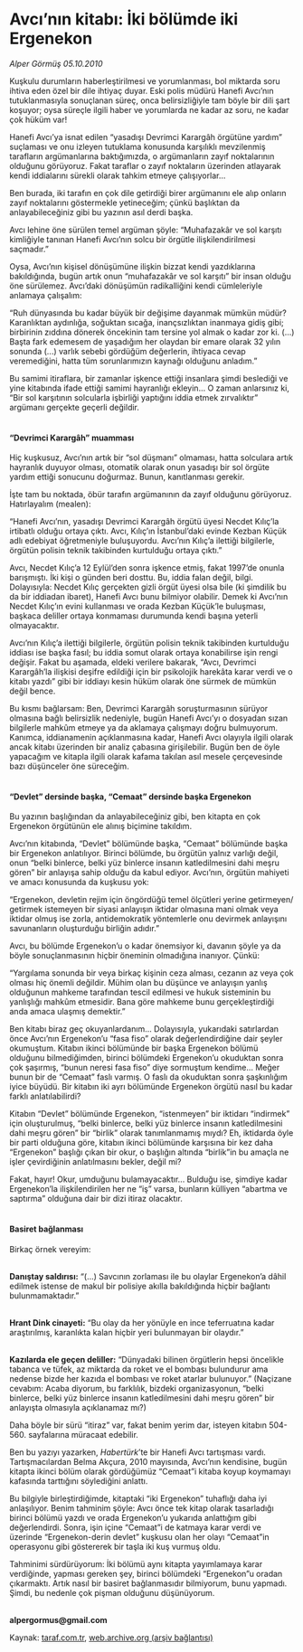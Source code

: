 # Avcı’nın kitabı: İki bölümde iki Ergenekon

*Alper Görmüş 05.10.2010*

<div class="yazi"><p>Kuşkulu durumların haberleştirilmesi ve yorumlanması, bol miktarda soru ihtiva eden özel bir dile ihtiyaç duyar. Eski polis müdürü Hanefi Avcı’nın tutuklanmasıyla sonuçlanan süreç, onca belirsizliğiyle tam böyle bir dili şart koşuyor; oysa süreçle ilgili haber ve yorumlarda ne kadar az soru, ne kadar çok hüküm var!</p>
<p>Hanefi Avcı’ya isnat edilen “yasadışı Devrimci Karargâh örgütüne yardım” suçlaması ve onu izleyen tutuklama konusunda karşılıklı mevzilenmiş tarafların argümanlarına baktığımızda, o argümanların zayıf noktalarının olduğunu görüyoruz. Fakat taraflar o zayıf noktaların üzerinden atlayarak kendi iddialarını sürekli olarak tahkim etmeye çalışıyorlar...</p>
<p>Ben burada, iki tarafın en çok dile getirdiği birer argümanını ele alıp onların zayıf noktalarını göstermekle yetineceğim; çünkü başlıktan da anlayabileceğiniz gibi bu yazının asıl derdi başka. </p>
<p>Avcı lehine öne sürülen temel argüman şöyle: “Muhafazakâr ve sol karşıtı kimliğiyle tanınan Hanefi Avcı’nın solcu bir örgütle ilişkilendirilmesi saçmadır.”</p>
<p>Oysa, Avcı’nın kişisel dönüşümüne ilişkin bizzat kendi yazdıklarına bakıldığında, bugün artık onun “muhafazakâr ve sol karşıtı” bir insan olduğu öne sürülemez. Avcı’daki dönüşümün radikalliğini kendi cümleleriyle anlamaya çalışalım:</p>
<p>“Ruh dünyasında bu kadar büyük bir değişime dayanmak mümkün müdür? Karanlıktan aydınlığa, soğuktan sıcağa, inançsızlıktan inanmaya gidiş gibi; birbirinin zıddına dönerek öncekinin tam tersine yol almak o kadar zor ki. (...) Başta fark edemesem de yaşadığım her olaydan bir emare olarak 32 yılın sonunda (...) varlık sebebi gördüğüm değerlerin, ihtiyaca cevap veremediğini, hatta tüm sorunlarımızın kaynağı olduğunu anladım.”</p>
<p>Bu samimi itiraflara, bir zamanlar işkence ettiği insanlara şimdi beslediği ve yine kitabında ifade ettiği samimi hayranlığı ekleyin... O zaman anlarsınız ki, “Bir sol karşıtının solcularla işbirliği yaptığını iddia etmek zırvalıktır” argümanı gerçekte geçerli değildir.</p>
<h4><br/>“Devrimci Karargâh” muamması</h4>
<p>Hiç kuşkusuz, Avcı’nın artık bir “sol düşmanı” olmaması, hatta solculara artık hayranlık duyuyor olması, otomatik olarak onun yasadışı bir sol örgüte yardım ettiği sonucunu doğurmaz. Bunun, kanıtlanması gerekir. </p>
<p>İşte tam bu noktada, öbür tarafın argümanının da zayıf olduğunu görüyoruz. Hatırlayalım (mealen):</p>
<p>“Hanefi Avcı’nın, yasadışı Devrimci Karargâh örgütü üyesi Necdet Kılıç’la irtibatlı olduğu ortaya çıktı. Avcı, Kılıç’ın İstanbul’daki evinde Kezban Küçük adlı edebiyat öğretmeniyle buluşuyordu. Avcı’nın Kılıç’a ilettiği bilgilerle, örgütün polisin teknik takibinden kurtulduğu ortaya çıktı.”</p>
<p>Avcı, Necdet Kılıç’a 12 Eylül’den sonra işkence etmiş, fakat 1997’de onunla barışmıştı. İki kişi o günden beri dosttu. Bu, iddia falan değil, bilgi. Dolayısıyla: Necdet Kılıç gerçekten gizli örgüt üyesi olsa bile (ki şimdilik bu da bir iddiadan ibaret), Hanefi Avcı bunu bilmiyor olabilir. Demek ki Avcı’nın Necdet Kılıç’ın evini kullanması ve orada Kezban Küçük’le buluşması, başkaca deliller ortaya konmaması durumunda kendi başına yeterli olmayacaktır.</p>
<p>Avcı’nın Kılıç’a ilettiği bilgilerle, örgütün polisin teknik takibinden kurtulduğu iddiası ise başka fasıl; bu iddia somut olarak ortaya konabilirse işin rengi değişir. Fakat bu aşamada, eldeki verilere bakarak, “Avcı, Devrimci Karargâh’la ilişkisi deşifre edildiği için bir psikolojik harekâta karar verdi ve o kitabı yazdı” gibi bir iddiayı kesin hüküm olarak öne sürmek de mümkün değil bence.</p>
<p>Bu kısmı bağlarsam: Ben, Devrimci Karargâh soruşturmasının sürüyor olmasına bağlı belirsizlik nedeniyle, bugün Hanefi Avcı’yı o dosyadan sızan bilgilerle mahkûm etmeye ya da aklamaya çalışmayı doğru bulmuyorum. Kanımca, iddianamenin açıklanmasına kadar, Hanefi Avcı olayıyla ilgili olarak ancak kitabı üzerinden bir analiz çabasına girişilebilir. Bugün ben de öyle yapacağım ve kitapla ilgili olarak kafama takılan asıl mesele çerçevesinde bazı düşünceler öne süreceğim.</p>
<h4><br/>“Devlet” dersinde başka, “Cemaat” dersinde başka Ergenekon</h4>
<p>Bu yazının başlığından da anlayabileceğiniz gibi, ben kitapta en çok Ergenekon örgütünün ele alınış biçimine takıldım. </p>
<p>Avcı’nın kitabında, “Devlet” bölümünde başka, “Cemaat” bölümünde başka bir Ergenekon anlatılıyor. Birinci bölümde, bu örgütün yalnız varlığı değil, onun “belki binlerce, belki yüz binlerce insanın katledilmesini dahi meşru gören” bir anlayışa sahip olduğu da kabul ediyor. Avcı’nın, örgütün mahiyeti ve amacı konusunda da kuşkusu yok:</p>
<p>“Ergenekon, devletin rejim için öngördüğü temel ölçütleri yerine getirmeyen/ getirmek istemeyen bir siyasi anlayışın iktidar olmasına mani olmak veya iktidar olmuş ise zorla, antidemokratik yöntemlerle onu devirmek anlayışını savunanların oluşturduğu birliğin adıdır.” </p>
<p>Avcı, bu bölümde Ergenekon’u o kadar önemsiyor ki, davanın şöyle ya da böyle sonuçlanmasının hiçbir öneminin olmadığına inanıyor. Çünkü:</p>
<p>“Yargılama sonunda bir veya birkaç kişinin ceza alması, cezanın az veya çok olması hiç önemli değildir. Mühim olan bu düşünce ve anlayışın yanlış olduğunun mahkeme tarafından tescil edilmesi ve hukuk sisteminin bu yanlışlığı mahkûm etmesidir. Bana göre mahkeme bunu gerçekleştirdiği anda amaca ulaşmış demektir.”</p>
<p>Ben kitabı biraz geç okuyanlardanım... Dolayısıyla, yukarıdaki satırlardan önce Avcı’nın Ergenekon’u “fasa fiso” olarak değerlendirdiğine dair şeyler okumuştum. Kitabın ikinci bölümünde bir başka Ergenekon bölümü olduğunu bilmediğimden, birinci bölümdeki Ergenekon’u okuduktan sonra çok şaşırmış, “bunun neresi fasa fiso” diye sormuştum kendime... Meğer bunun bir de “Cemaat” faslı varmış. O faslı da okuduktan sonra şaşkınlığım iyice büyüdü. Bir kitabın iki ayrı bölümünde Ergenekon örgütü nasıl bu kadar farklı anlatılabilirdi?</p>
<p>Kitabın “Devlet” bölümünde Ergenekon, “istenmeyen” bir iktidarı “indirmek” için oluşturulmuş, “belki binlerce, belki yüz binlerce insanın katledilmesini dahi meşru gören” bir “birlik” olarak tanımlanmamış mıydı? Eh, iktidarda öyle bir parti olduğuna göre, kitabın ikinci bölümünde karşısına bir kez daha “Ergenekon” başlığı çıkan bir okur, o başlığın altında “birlik”in bu amaçla ne işler çevirdiğinin anlatılmasını bekler, değil mi?</p>
<p>Fakat, hayır! Okur, umduğunu bulamayacaktır... Bulduğu ise, şimdiye kadar Ergenekon’la ilişkilendirilen her ne “iş” varsa, bunların külliyen “abartma ve saptırma” olduğuna dair bir dizi itiraz olacaktır.</p>
<h4><br/>Basiret bağlanması</h4>
<p>Birkaç örnek vereyim:</p>
<p><b><br/>Danıştay saldırısı:</b> “(...) Savcının zorlaması ile bu olaylar Ergenekon’a dâhil edilmek istense de makul bir polisiye akılla bakıldığında hiçbir bağlantı bulunmamaktadır.”</p>
<p><b><br/>Hrant Dink cinayeti:</b> “Bu olay da her yönüyle en ince teferruatına kadar araştırılmış, karanlıkta kalan hiçbir yeri bulunmayan bir olaydır.”</p>
<p><b><br/>Kazılarda ele geçen deliller:</b> “Dünyadaki bilinen örgütlerin hepsi öncelikle tabanca ve tüfek, az miktarda da roket ve el bombası bulundurur ama nedense bizde her kazıda el bombası ve roket atarlar bulunuyor.” (Naçizane cevabım: Acaba diyorum, bu farklılık, bizdeki organizasyonun, “belki binlerce, belki yüz binlerce insanın katledilmesini dahi meşru gören” bir anlayışta olmasıyla açıklanamaz mı?)</p>
<p>Daha böyle bir sürü “itiraz” var, fakat benim yerim dar, isteyen kitabın 504-560. sayfalarına müracaat edebilir. </p>
<p>Ben bu yazıyı yazarken, <i>Habertürk</i>’te bir Hanefi Avcı tartışması vardı. Tartışmacılardan Belma Akçura, 2010 mayısında, Avcı’nın kendisine, bugün kitapta ikinci bölüm olarak gördüğümüz “Cemaat”i kitaba koyup koymamayı kafasında tarttığını söylediğini anlattı.</p>
<p>Bu bilgiyle birleştirdiğimde, kitaptaki “iki Ergenekon” tuhaflığı daha iyi anlaşılıyor. Benim tahminim şöyle: Avcı önce tek kitap olarak tasarladığı birinci bölümü yazdı ve orada Ergenekon’u yukarıda anlattığım gibi değerlendirdi. Sonra, işin içine “Cemaat”i de katmaya karar verdi ve üzerinde “Ergenekon-derin devlet” kuşkusu olan her olayı “Cemaat”in operasyonu gibi göstererek bir taşla iki kuş vurmuş oldu.</p>
<p>Tahminimi sürdürüyorum: İki bölümü aynı kitapta yayımlamaya karar verdiğinde, yapması gereken şey, birinci bölümdeki “Ergenekon”u oradan çıkarmaktı. Artık nasıl bir basiret bağlanmasıdır bilmiyorum, bunu yapmadı. Şimdi, bu nedenle çok pişman olduğunu düşünüyorum.</p>
<p><b><br/>alpergormus@gmail.com</b></p></div>

Kaynak: [taraf.com.tr](http://www.taraf.com.tr:80/alper-gormus/makale-avci-nin-kitabi-iki-bolumde-iki-ergenekon.htm), [web.archive.org (arşiv bağlantısı)](http://web.archive.org/web/20101008055530/http://www.taraf.com.tr:80/alper-gormus/makale-avci-nin-kitabi-iki-bolumde-iki-ergenekon.htm)

